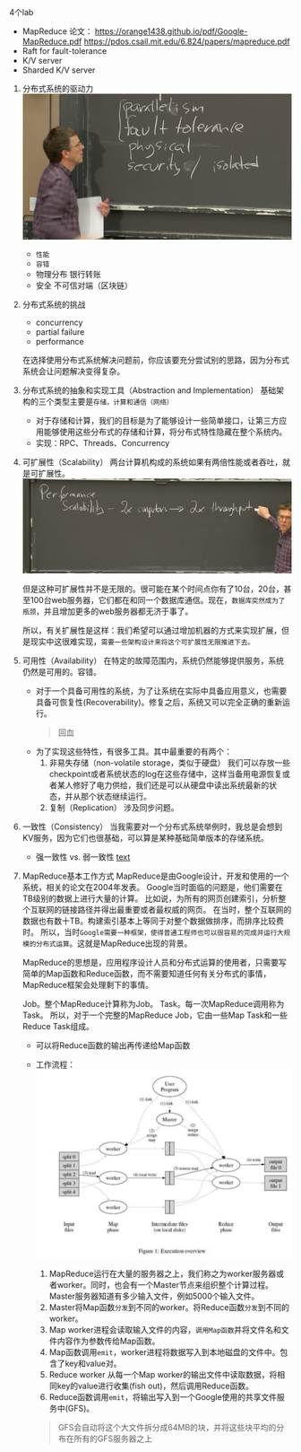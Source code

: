 4个lab

- MapReduce
  论文：
  https://orange1438.github.io/pdf/Google-MapReduce.pdf
  https://pdos.csail.mit.edu/6.824/papers/mapreduce.pdf
- Raft for fault-tolerance
- K/V server
- Sharded K/V server

1. 分布式系统的驱动力
   ![alt text](image.png)
   - `性能`
   - `容错`
   - 物理分布
     银行转账
   - 安全
     不可信对端（区块链）
2. 分布式系统的挑战

   - concurrency
   - partial failure
   - performance

   在选择使用分布式系统解决问题前，你应该要充分尝试别的思路，因为分布式系统会让问题解决变得复杂。

3. 分布式系统的抽象和实现工具（Abstraction and Implementation）
   基础架构的三个类型主要是`存储，计算和通信（网络）`

   - 对于存储和计算，我们的目标是为了能够设计一些简单接口，让第三方应用能够使用这些分布式的存储和计算，将分布式特性隐藏在整个系统内。
   - 实现：RPC、Threads、Concurrency

4. 可扩展性（Scalability）
   两台计算机构成的系统如果有两倍性能或者吞吐，就是可扩展性。
   ![alt text](image-1.png)

   但是这种可扩展性并不是无限的。很可能在某个时间点你有了10台，20台，甚至100台web服务器，它们都在和同一个数据库通信。现在，`数据库突然成为了瓶颈`，并且增加更多的web服务器都无济于事了。

   所以，有关扩展性是这样：我们希望可以通过增加机器的方式来实现扩展，但是现实中这很难实现，`需要一些架构设计来将这个可扩展性无限推进下去。`

5. 可用性（Availability）
   在特定的故障范围内，系统仍然能够提供服务，系统仍然是可用的。容错。

   - 对于一个具备可用性的系统，为了让系统在实际中具备应用意义，也需要具备可恢复性(Recoverability)。修复之后，系统又可以完全正确的重新运行。
     > 回血
   - 为了实现这些特性，有很多工具。其中最重要的有两个：
     1. 非易失存储（non-volatile storage，类似于硬盘）
        我们可以存放一些checkpoint或者系统状态的log在这些存储中，这样当备用电源恢复或者某人修好了电力供给，我们还是可以从硬盘中读出系统最新的状态，并从那个状态继续运行。
     2. 复制（Replication）
        涉及同步问题。

6. 一致性（Consistency）
   当我需要对一个分布式系统举例时，我总是会想到KV服务，因为它们也很基础，可以算是某种基础简单版本的存储系统。

   - 强一致性 vs. 弱一致性
     [text](<强一致性 vs. 弱一致性.md>)

7. MapReduce基本工作方式
   MapReduce是由Google设计，开发和使用的一个系统，相关的论文在2004年发表。
   Google当时面临的问题是，他们需要在TB级别的数据上进行大量的计算。
   比如说，为所有的网页创建索引，分析整个互联网的链接路径并得出最重要或者最权威的网页。
   在当时，整个互联网的数据也有数十TB。构建索引基本上等同于对整个数据做排序，而排序比较费时。
   所以，当时`Google需要一种框架，使得普通工程师也可以很容易的完成并运行大规模的分布式运算`。这就是MapReduce出现的背景。

   MapReduce的思想是，应用程序设计人员和分布式运算的使用者，只需要写简单的Map函数和Reduce函数，而不需要知道任何有关分布式的事情，MapReduce框架会处理剩下的事情。

   Job。整个MapReduce计算称为Job。
   Task。每一次MapReduce调用称为Task。
   所以，对于一个完整的MapReduce Job，它由一些Map Task和一些Reduce Task组成。

   - 可以将Reduce函数的输出再传递给Map函数
   - 工作流程：
     ![alt text](image-2.png)

     1. MapReduce运行在大量的服务器之上，我们称之为worker服务器或者worker。同时，也会有一个Master节点来组织整个计算过程。Master服务器知道有多少输入文件，例如5000个输入文件。
     2. Master将Map函数`分发`到不同的worker。将Reduce函数`分发`到不同的worker。
     3. Map worker进程会读取输入文件的内容，`调用Map函数`并将文件名和文件内容作为参数传给Map函数。
     4. Map函数调用`emit`，worker进程将数据写入到本地磁盘的文件中。包含了key和value对。
     5. Reduce worker 从每一个Map worker的输出文件中读取数据，将相同key的value进行收集(fish out)，然后调用Reduce函数。
     6. Reduce函数调用`emit`，将输出写入到一个Google使用的共享文件服务中(GFS)。

     > GFS会自动将这个大文件拆分成64MB的块，并将这些块平均的分布在所有的GFS服务器之上
